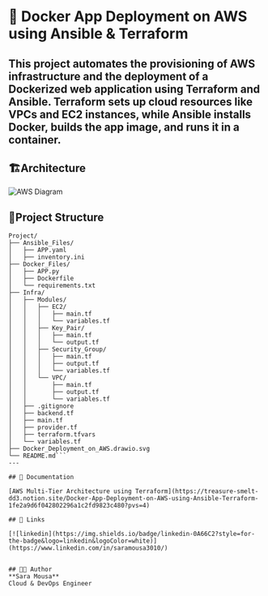 ﻿
# 🚀 Docker App Deployment on AWS using Ansible & Terraform

This project automates the provisioning of AWS infrastructure and the deployment of a Dockerized web application using Terraform and Ansible. Terraform sets up cloud resources like VPCs and EC2 instances, while Ansible installs Docker, builds the app image, and runs it in a container.
---
## 🏗️Architecture

![AWS Diagram](Docker_Deployment_on_AWS.drawio.svg)

## 📂Project Structure

```
Project/
├── Ansible_Files/
│   ├── APP.yaml
│   ├── inventory.ini
├── Docker_Files/
│   ├── APP.py
│   ├── Dockerfile
│   └── requirements.txt
├── Infra/
│   ├── Modules/
│   │   ├── EC2/
│   │   │   ├── main.tf
│   │   │   └── variables.tf        
│   │   ├── Key_Pair/
│   │   │   ├── main.tf
│   │   │   └── output.tf
│   │   ├── Security_Group/
│   │   │   ├── main.tf
│   │   │   ├── output.tf
│   │   │   └── variables.tf
│   │   └── VPC/
│   │       ├── main.tf
│   │       ├── output.tf
│   │       └── variables.tf          
│   ├── .gitignore
│   ├── backend.tf
│   ├── main.tf
│   ├── provider.tf
│   ├── terraform.tfvars
│   └── variables.tf   
├── Docker_Deployment_on_AWS.drawio.svg
└── README.md```
---

## 📂 Documentation

[AWS Multi-Tier Architecture using Terraform](https://treasure-smelt-dd3.notion.site/Docker-App-Deployment-on-AWS-using-Ansible-Terraform-1fe2a9d6f042802296a1c2fd9823c480?pvs=4)

## 🔗 Links

[![linkedin](https://img.shields.io/badge/linkedin-0A66C2?style=for-the-badge&logo=linkedin&logoColor=white)](https://www.linkedin.com/in/saramousa3010/)


## 👩‍💻 Author
**Sara Mousa**  
Cloud & DevOps Engineer

